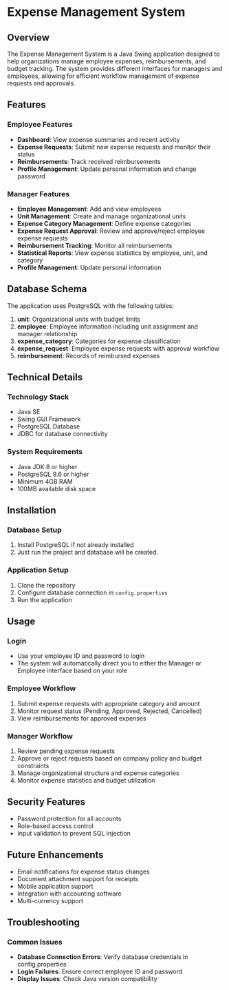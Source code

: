 # Expense Management System

## Overview
The Expense Management System is a Java Swing application designed to help organizations manage employee expenses, reimbursements, and budget tracking. The system provides different interfaces for managers and employees, allowing for efficient workflow management of expense requests and approvals.

## Features

### Employee Features
- **Dashboard**: View expense summaries and recent activity
- **Expense Requests**: Submit new expense requests and monitor their status
- **Reimbursements**: Track received reimbursements
- **Profile Management**: Update personal information and change password

### Manager Features
- **Employee Management**: Add and view employees
- **Unit Management**: Create and manage organizational units
- **Expense Category Management**: Define expense categories
- **Expense Request Approval**: Review and approve/reject employee expense requests
- **Reimbursement Tracking**: Monitor all reimbursements
- **Statistical Reports**: View expense statistics by employee, unit, and category
- **Profile Management**: Update personal information

## Database Schema

The application uses PostgreSQL with the following tables:

1. **unit**: Organizational units with budget limits
2. **employee**: Employee information including unit assignment and manager relationship
3. **expense_category**: Categories for expense classification
4. **expense_request**: Employee expense requests with approval workflow
5. **reimbursement**: Records of reimbursed expenses

## Technical Details

### Technology Stack
- Java SE
- Swing GUI Framework
- PostgreSQL Database
- JDBC for database connectivity

### System Requirements
- Java JDK 8 or higher
- PostgreSQL 9.6 or higher
- Minimum 4GB RAM
- 100MB available disk space

## Installation

### Database Setup
1. Install PostgreSQL if not already installed
2. Just run the project and database will be created.

### Application Setup
1. Clone the repository
2. Configure database connection in `config.properties`
3. Run the application

## Usage

### Login
- Use your employee ID and password to login
- The system will automatically direct you to either the Manager or Employee interface based on your role

### Employee Workflow
1. Submit expense requests with appropriate category and amount
2. Monitor request status (Pending, Approved, Rejected, Cancelled)
3. View reimbursements for approved expenses

### Manager Workflow
1. Review pending expense requests
2. Approve or reject requests based on company policy and budget constraints
3. Manage organizational structure and expense categories
4. Monitor expense statistics and budget utilization

## Security Features
- Password protection for all accounts
- Role-based access control
- Input validation to prevent SQL injection

## Future Enhancements
- Email notifications for expense status changes
- Document attachment support for receipts
- Mobile application support
- Integration with accounting software
- Multi-currency support

## Troubleshooting

### Common Issues
- **Database Connection Errors**: Verify database credentials in config.properties
- **Login Failures**: Ensure correct employee ID and password
- **Display Issues**: Check Java version compatibility

